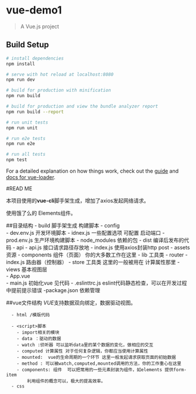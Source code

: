 # vue-demo1

> A Vue.js project

## Build Setup

``` bash
# install dependencies
npm install

# serve with hot reload at localhost:8080
npm run dev

# build for production with minification
npm run build

# build for production and view the bundle analyzer report
npm run build --report

# run unit tests
npm run unit

# run e2e tests
npm run e2e

# run all tests
npm test
```

For a detailed explanation on how things work, check out the [guide](http://vuejs-templates.github.io/webpack/) and [docs for vue-loader](http://vuejs.github.io/vue-loader).

#READ ME

本项目使用的**vue-cli**脚手架生成，增加了axios发起网络请求。

使用饿了么的 Elements组件。

 ##目录结构
      - build  脚手架生成  构建脚本
      - config  
         -  dev.env.js  开发环境脚本 
         - idnex.js    一些配置选项 可配置 启动端口
         - prod.env.js 生产环境构建脚本
      - node_modules  依赖的包
      - dist 编译后发布的代码
         - api
            - api.js   接口请求路径存放地
            - index.js 使用axios封装http post
         - assets 资源
         - components   组件（页面） 你的大多数工作在这里
         - lib  工具类
         - router
            - index.js 路由器（控制器） 
         - store   工具类 这里的一般被用在 计算属性那里
         - views 基本视图层  
         - App.vue  
         - main.js  初始化vue  见代码
      - .eslinttrc.js eslint代码静态检查，可以在开发过程中提前提示错误
      -package.json 依赖管理 


##vue文件结构
  *VUE*支持数据双向绑定，数据驱动视图。
   

      - html /模版代码
        
      - <script>脚本
        - import相关的模块
        - data ：驱动的数据
        - watch :侦听器 可以监听data里的某个数据的变化，做相应的交互
        - computed 计算属性 对于任何复杂逻辑，你都应当使用计算属性
        - mounted:  vue的生命周期的一个环节 这里一般发起请求获取页面的初始数据
        - method : 可以被watch,computed,mounted调用的方法，你的工作重心在这里
        - components: 组件  可以把常用的一些元素封装为组件，如elements 提供form-item 
            利用组件的概念可以，极大的提高效率。
      - css



